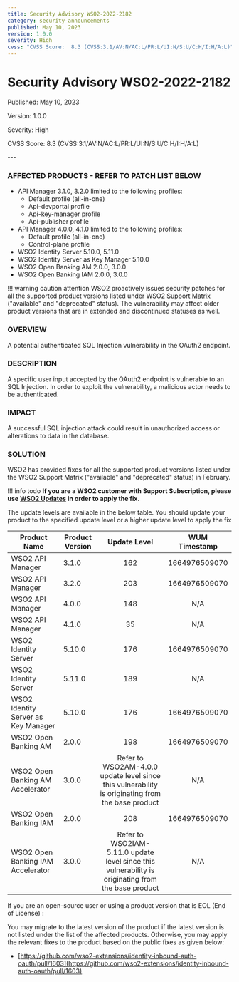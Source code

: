 ```yaml
---
title: Security Advisory WSO2-2022-2182
category: security-announcements
published: May 10, 2023
version: 1.0.0
severity: High
cvss: "CVSS Score:  8.3 (CVSS:3.1/AV:N/AC:L/PR:L/UI:N/S:U/C:H/I:H/A:L)"
---
```


# Security Advisory WSO2-2022-2182

<p class="doc-info">Published: May 10, 2023</p>
<p class="doc-info">Version: 1.0.0</p>
<p class="doc-info">Severity: High</p>
<p class="doc-info">CVSS Score:  8.3 (CVSS:3.1/AV:N/AC:L/PR:L/UI:N/S:U/C:H/I:H/A:L)</p>
---

### AFFECTED PRODUCTS - REFER TO PATCH LIST BELOW
* API Manager 3.1.0, 3.2.0 limited to the following profiles: 
    * Default profile (all-in-one)
    * Api-devportal profile
    * Api-key-manager profile
    * Api-publisher profile
* API Manager 4.0.0, 4.1.0 limited to the following profiles:
    * Default profile (all-in-one)
    * Control-plane profile
* WSO2 Identity Server 5.10.0, 5.11.0
* WSO2 Identity Server as Key Manager 5.10.0
* WSO2 Open Banking AM 2.0.0, 3.0.0
* WSO2 Open Banking IAM 2.0.0, 3.0.0

!!! warning caution attention
    WSO2 proactively issues security patches for all the supported product versions listed under WSO2 [Support Matrix](https://wso2.com/products/support-matrix/) ("available" and "deprecated" status). The vulnerability may affect older product versions that are in extended and discontinued statuses as well.


### OVERVIEW
A potential authenticated SQL Injection vulnerability in the OAuth2 endpoint.


### DESCRIPTION
A specific user input accepted by the OAuth2 endpoint is vulnerable to an SQL Injection. In order to exploit the vulnerability, a malicious actor needs to be authenticated. 

### IMPACT
A successful SQL injection attack could result in unauthorized access or alterations to data in the database.


### SOLUTION
WSO2 has provided fixes for all the supported product versions listed under the WSO2 Support Matrix ("available" and "deprecated" status) in February.

!!! info todo
    **If you are a WSO2 customer with Support Subscription, please use [WSO2 Updates](https://wso2.com/updates/) in order to apply the fix.**


The update levels are available in the below table. You should update your product to the specified update level or a higher update level to apply the fix

| Product Name                        | Product Version | Update Level | WUM Timestamp |
|-------------------------------------|-----------------|:------------:|:-------------:|
| WSO2 API Manager                    |           3.1.0 |          162 | 1664976509070 |
| WSO2 API Manager                    |           3.2.0 |          203 | 1664976509070 |
| WSO2 API Manager                    |           4.0.0 |          148 | N/A           |
| WSO2 API Manager                    |           4.1.0 |           35 | N/A           |
| WSO2 Identity Server                |          5.10.0 |          176 | 1664976509070 |
| WSO2 Identity Server                |          5.11.0 |          189 | N/A           |
| WSO2 Identity Server as Key Manager |          5.10.0 |          176 | 1664976509070 |
| WSO2 Open Banking AM                |           2.0.0 |          198 | 1664976509070 |
| WSO2 Open Banking AM Accelerator    |           3.0.0 |           Refer to WSO2AM-4.0.0 update level since this vulnerability is originating from the base product | N/A |
| WSO2 Open Banking IAM               |           2.0.0 |          208 | 1664976509070 |
| WSO2 Open Banking IAM Accelerator   |           3.0.0 |           Refer to WSO2IAM-5.11.0 update level since this vulnerability is originating from the base product | N/A |


If you are an open-source user or using a product version that is EOL (End of License) :

You may migrate to the latest version of the product if the latest version is not listed under the list of the affected products. Otherwise, you may apply the relevant fixes to the product based on the public fixes as given below:


* [https://github.com/wso2-extensions/identity-inbound-auth-oauth/pull/1603](https://github.com/wso2-extensions/identity-inbound-auth-oauth/pull/1603)


